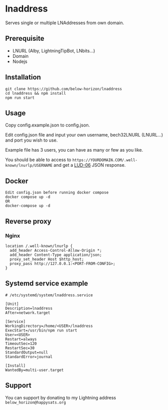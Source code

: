 # lnaddress
Serves single or multiple LNAddresses from own domain.

## Prerequisite

- LNURL (Alby, LightningTipBot, LNbits...)
- Domain
- Nodejs

## Installation
```
git clone https://github.com/below-horizon/lnaddress
cd lnaddress && npm install
npm run start
```
## Usage

Copy config.example.json to config.json.

Edit config.json file and input your own username, bech32LNURL (LNURL...) and port you wish to use.

Example file has 3 users, you can have as many or few as you like.

You should be able to access to `https://YOURDOMAIN.COM/.well-known/lnurlp/USERNAME` and get a [LUD-06](https://github.com/lnurl/luds/blob/luds/06.md) JSON response.

## Docker
```
Edit config.json before running docker compose
docker compose up -d
OR
docker-compose up -d
```

## Reverse proxy

### Nginx
```
location /.well-known/lnurlp {
  add_header Access-Control-Allow-Origin *;
  add_header Content-Type application/json;
  proxy_set_header Host $http_host;
  proxy_pass http://127.0.0.1:<PORT-FROM-CONFIG>;
}
```

## Systemd service example
```
# /etc/systemd/system/lnaddress.service

[Unit]
Description=lnaddress
After=network.target

[Service]
WorkingDirectory=/home/<USER>/lnaddress
ExecStart=/usr/bin/npm run start
User=<USER>
Restart=always
TimeoutSec=120
RestartSec=30
StandardOutput=null
StandardError=journal

[Install]
WantedBy=multi-user.target
```

## Support
You can support by donating to my Lightning address `below_horizon@happysats.org`